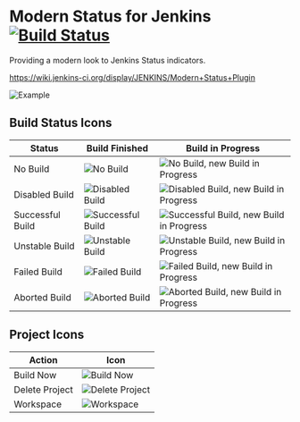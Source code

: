 # Modern Status for Jenkins [![Build Status](https://jenkins.ci.cloudbees.com/buildStatus/icon?job=plugins/modernstatus-plugin)](https://jenkins.ci.cloudbees.com/job/plugins/job/modernstatus-plugin/)

Providing a modern look to Jenkins Status indicators. 

https://wiki.jenkins-ci.org/display/JENKINS/Modern+Status+Plugin

![Example](https://raw.githubusercontent.com/jenkinsci/modernstatus-plugin/master/example.gif)

## Build Status Icons

Status | Build Finished | Build in Progress
------ | -------------- | -----------------
No Build | ![No Build](https://raw.githubusercontent.com/jenkinsci/modernstatus-plugin/master/src/main/webapp/24x24/nobuilt.png) | ![No Build, new Build in Progress](https://raw.githubusercontent.com/jenkinsci/modernstatus-plugin/master/src/main/webapp/24x24/nobuilt_anime.gif)
Disabled Build | ![Disabled Build](https://raw.githubusercontent.com/jenkinsci/modernstatus-plugin/master/src/main/webapp/24x24/disabled.png) | ![Disabled Build, new Build in Progress](https://raw.githubusercontent.com/jenkinsci/modernstatus-plugin/master/src/main/webapp/24x24/disabled_anime.gif)
Successful Build | ![Successful Build](https://raw.githubusercontent.com/jenkinsci/modernstatus-plugin/master/src/main/webapp/24x24/blue.png) | ![Successful Build, new Build in Progress](https://raw.githubusercontent.com/jenkinsci/modernstatus-plugin/master/src/main/webapp/24x24/blue_anime.gif)
Unstable Build | ![Unstable Build](https://raw.githubusercontent.com/jenkinsci/modernstatus-plugin/master/src/main/webapp/24x24/yellow.png) | ![Unstable Build, new Build in Progress](https://raw.githubusercontent.com/jenkinsci/modernstatus-plugin/master/src/main/webapp/24x24/yellow_anime.gif)
Failed Build | ![Failed Build](https://raw.githubusercontent.com/jenkinsci/modernstatus-plugin/master/src/main/webapp/24x24/red.png) | ![Failed Build, new Build in Progress](https://raw.githubusercontent.com/jenkinsci/modernstatus-plugin/master/src/main/webapp/24x24/red_anime.gif)
Aborted Build | ![Aborted Build](https://raw.githubusercontent.com/jenkinsci/modernstatus-plugin/master/src/main/webapp/24x24/aborted.png) | ![Aborted Build, new Build in Progress](https://raw.githubusercontent.com/jenkinsci/modernstatus-plugin/master/src/main/webapp/24x24/aborted_anime.gif)

## Project Icons

Action | Icon
------ | ----
Build Now | ![Build Now](https://raw.githubusercontent.com/jenkinsci/modernstatus-plugin/master/src/main/webapp/24x24/clock.png)
Delete Project | ![Delete Project](https://raw.githubusercontent.com/jenkinsci/modernstatus-plugin/master/src/main/webapp/24x24/edit-delete.png)
Workspace | ![Workspace](https://raw.githubusercontent.com/jenkinsci/modernstatus-plugin/master/src/main/webapp/24x24/folder.png)

